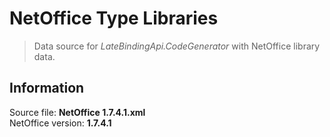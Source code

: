 # NetOffice Type Libraries

> Data source for _LateBindingApi.CodeGenerator_ with NetOffice library data.


## Information

Source file: **NetOffice 1.7.4.1.xml**  
NetOffice version: **1.7.4.1**
